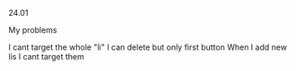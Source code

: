 24.01

My problems

I cant target the whole "li"
I can delete but only first button
When I add new lis I cant target them
